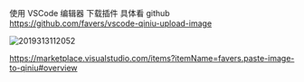 使用 VSCode 编辑器
下载插件
具体看 github
https://github.com/favers/vscode-qiniu-upload-image


![2019313112052](http://po6i7clbi.bkt.clouddn.com/2019313112052.png)

https://marketplace.visualstudio.com/items?itemName=favers.paste-image-to-qiniu#overview

